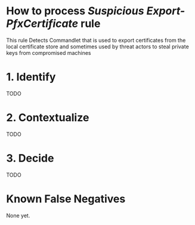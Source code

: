 # How to process *Suspicious Export-PfxCertificate* rule
This rule Detects Commandlet that is used to export certificates from the local certificate store and sometimes used by threat actors to steal private keys from compromised machines

# 1. Identify
TODO

# 2. Contextualize
TODO

# 3. Decide
TODO

# Known False Negatives
None yet.
